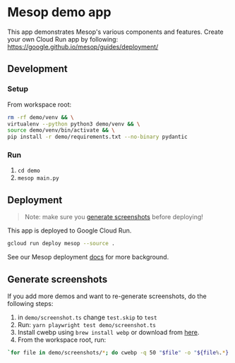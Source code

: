 # Mesop demo app

This app demonstrates Mesop's various components and features. Create your own Cloud Run app by following: https://google.github.io/mesop/guides/deployment/

## Development

### Setup

From workspace root:

```sh
rm -rf demo/venv && \
virtualenv --python python3 demo/venv && \
source demo/venv/bin/activate && \
pip install -r demo/requirements.txt --no-binary pydantic
```

### Run

1. `cd demo`
1. `mesop main.py`

## Deployment

> Note: make sure you [generate screenshots](#generate-screenshots) before deploying!

This app is deployed to Google Cloud Run.

```sh
gcloud run deploy mesop --source .
```

See our Mesop deployment [docs](https://google.github.io/mesop/guides/deployment/#deploy-to-google-cloud-run) for more background.

## Generate screenshots

If you add more demos and want to re-generate screenshots, do the following steps:

1. in `demo/screenshot.ts` change `test.skip` to `test`
1. Run: `yarn playwright test demo/screenshot.ts`
1. Install cwebp using `brew install webp` or download from [here](https://developers.google.com/speed/webp/docs/precompiled).
1. From the workspace root, run:

```sh
`for file in demo/screenshots/*; do cwebp -q 50 "$file" -o "${file%.*}.webp"; done`
```
